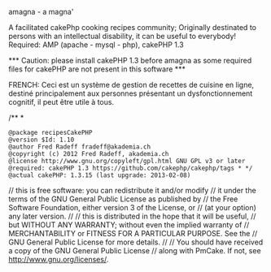 amagna - a magna'

A facilitated cakePhp cooking recipes community; Originally destinated to persons with an intellectual disability, it can be useful to everybody! Required: AMP (apache - mysql - php), cakePHP 1.3

*** Caution: please install cakePHP 1.3 before amagna as some required files for cakePHP are not present in this software ***

FRENCH: Ceci est un système de gestion de recettes de cuisine en ligne, destiné principalement aux personnes présentant un dysfonctionnement cognitif, il peut être utile à tous.

/** *

    @package recipesCakePHP
    @version $Id: 1.10
    @author Fred Radeff fradeff@akademia.ch
    @copyright (c) 2012 Fred Radeff, akademia.ch
    @license http://www.gnu.org/copyleft/gpl.html GNU GPL v3 or later
    @required: cakePHP 1.3 https://github.com/cakephp/cakephp/tags * */
    @actual cakePHP: 1.3.15 (last upgrade: 2013-02-08)

// this is free software: you can redistribute it and/or modify // it under the terms of the GNU General Public License as published by // the Free Software Foundation, either version 3 of the License, or // (at your option) any later version. // // this is distributed in the hope that it will be useful, // but WITHOUT ANY WARRANTY; without even the implied warranty of // MERCHANTABILITY or FITNESS FOR A PARTICULAR PURPOSE. See the // GNU General Public License for more details. // // You should have received a copy of the GNU General Public License // along with PmCake. If not, see http://www.gnu.org/licenses/.
